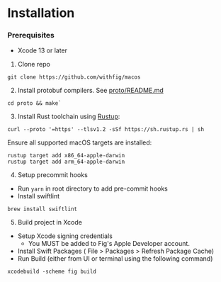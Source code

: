 

# Installation
### Prerequisites 
- Xcode 13 or later

1. Clone repo
```
git clone https://github.com/withfig/macos
```
2. Install protobuf compilers. See [proto/README.md](https://github.com/withfig/macos/blob/develop/proto/README.md)
```
cd proto && make`
```
3. Install Rust toolchain using [Rustup](https://rustup.rs): 
```
curl --proto '=https' --tlsv1.2 -sSf https://sh.rustup.rs | sh
```
Ensure all supported macOS targets are installed:
```
rustup target add x86_64-apple-darwin
rustup target add arm_64-apple-darwin
```
4. Setup precommit hooks
 - Run `yarn` in root directory to add pre-commit hooks
 - Install swiftlint
```
brew install swiftlint
```

5. Build project in Xcode
 - Setup Xcode signing credentials
    - You MUST be added to Fig's Apple Developer account. 
 - Install Swift Packages ( File > Packages > Refresh Package Cache)
 - Run Build (either from UI or terminal using the following command)
```
xcodebuild -scheme fig build
```
